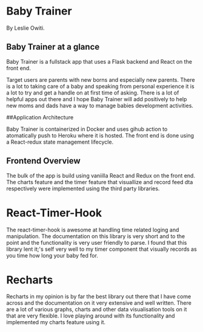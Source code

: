 # Baby Trainer

By Leslie Owiti.

## Baby Trainer at a glance

Baby Trainer is a fullstack app that uses a Flask backend and React on the front end.

Target users are parents with new borns and especially new parents. There is a lot to taking care of a baby and speaking from personal experience it is a lot to try and get a handle on at first time of asking. There is a lot of helpful apps out there and I hope Baby Trainer will add positively to help new moms and dads have a way to manage babies development activities.

##Application Architecture

Baby Trainer is containerized in Docker and uses gihub action to atomatically push to Heroku where it is hosted. The front end is done using a React-redux state management lifecycle. 

## Frontend Overview

The bulk of the app is build using vaniilla React and Redux on the front end. The charts feature and the timer feature that visuallize and record feed dta respectively were implemented using the third party libraries.

# React-Timer-Hook
The react-timer-hook is awesome at handling time related loging and manipulation. The documentation on this library is very short and to the point and the functionality is very user friendly to parse. I found that this library lent it;'s self very well to my timer component that visually records as you time how long your baby fed for.

# Recharts
Recharts in my opinion is by far the best library out there that I have come across and the documentation on it very extensive and well written. There are a lot of various graphs, charts and other data visualisation tools on it that are very flexible. I love playing around with its functionality and implemented my charts feature using it.
 


